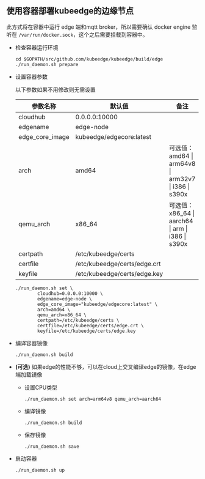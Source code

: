 ## 使用容器部署kubeedge的边缘节点

此方式将在容器中运行 edge 端和mqtt broker，所以需要确认 docker engine 监听在
`/var/run/docker.sock`，这个之后需要挂载到容器中。

+ 检查容器运行环境
  ```
  cd $GOPATH/src/github.com/kubeedge/kubeedge/build/edge
  ./run_daemon.sh prepare
  ```

+ 设置容器参数

  以下参数如果不用修改则无需设置

  | 参数名称            | 默认值                       | 备注                     |
  | ------------------- | ---------------------------- | ------------------------ |
  | cloudhub            | 0.0.0.0:10000                |                          |
  | edgename            | edge-node                    |                          |
  | edge_core_image     | kubeedge/edgecore:latest     |                          |
  | arch                | amd64                        | 可选值：amd64 \| arm64v8 \| arm32v7 \| i386 \| s390x |
  | qemu_arch           | x86_64                       | 可选值：x86_64 \| aarch64 \| arm \| i386 \| s390x  |
  | certpath            | /etc/kubeedge/certs          |                          |
  | certfile            | /etc/kubeedge/certs/edge.crt |                          |
  | keyfile             | /etc/kubeedge/certs/edge.key |                          |

  ```shell
  ./run_daemon.sh set \
          cloudhub=0.0.0.0:10000 \
          edgename=edge-node \
          edge_core_image="kubeedge/edgecore:latest" \
          arch=amd64 \
          qemu_arch=x86_64 \
          certpath=/etc/kubeedge/certs \
          certfile=/etc/kubeedge/certs/edge.crt \
          keyfile=/etc/kubeedge/certs/edge.key 
  ````

+ 编译容器镜像

  ```
  ./run_daemon.sh build
  ```

+ **(可选)** 如果edge的性能不够，可以在cloud上交叉编译edge的镜像，在edge端加载镜像
  - 设置CPU类型

    ```
    ./run_daemon.sh set arch=arm64v8 qemu_arch=aarch64
    ```

  - 编译镜像
    ```
    ./run_daemon.sh build
    ```

  - 保存镜像
    ```
    ./run_daemon.sh save
    ```

+ 启动容器
  ```
  ./run_daemon.sh up
  ```
